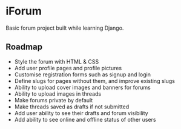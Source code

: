 # iForum
Basic forum project built while learning Django.

## Roadmap
- Style the forum with HTML & CSS
- Add user profile pages and profile pictures
- Customise registration forms such as signup and login
- Define slugs for pages without them, and improve existing slugs
- Ability to upload cover images and banners for forums
- Ability to upload images in threads
- Make forums private by default
- Make threads saved as drafts if not submitted
- Add user ability to see their drafts and forum visibility
- Add ability to see online and offline status of other users

